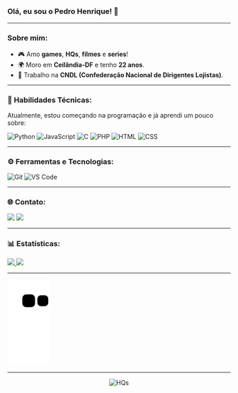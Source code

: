 ### Olá, eu sou o Pedro Henrique! 👋
---
### Sobre mim:
- 🎮 Amo **games**, **HQs**, **filmes** e **series**!  
- 🌍 Moro em **Ceilândia-DF** e tenho **22 anos**.  
- 💼 Trabalho na **CNDL (Confederação Nacional de Dirigentes Lojistas)**.  

---

### 🌟 Habilidades Técnicas:
Atualmente, estou começando na programação e já aprendi um pouco sobre:

 <p>       
 <img src="https://cdn.jsdelivr.net/gh/devicons/devicon/icons/python/python-original.svg" width="40" height="40" alt="Python"/> 
 <img src="https://cdn.jsdelivr.net/gh/devicons/devicon/icons/javascript/javascript-original.svg" width="40" height="40" alt="JavaScript"/> 
 <img src="https://cdn.jsdelivr.net/gh/devicons/devicon/icons/c/c-original.svg" width="40" height="40" alt="C"/> 
 <img src="https://cdn.jsdelivr.net/gh/devicons/devicon/icons/php/php-original.svg" width="40" height="40" alt="PHP"/> 
 <img src="https://cdn.jsdelivr.net/gh/devicons/devicon/icons/html5/html5-original.svg" width="40" height="40" alt="HTML"/> 
 <img src="https://cdn.jsdelivr.net/gh/devicons/devicon/icons/css3/css3-original.svg" width="40" height="40" alt="CSS"/> 
 </p>

---

### ⚙️ Ferramentas e Tecnologias:
<p>
  <img src="https://cdn.jsdelivr.net/gh/devicons/devicon/icons/git/git-original.svg" width="40" height="40" alt="Git"/>  
  <img src="https://cdn.jsdelivr.net/gh/devicons/devicon/icons/vscode/vscode-original.svg" width="40" height="40" alt="VS Code"/>  
</p>

---

### 🌐 Contato:
<div>
  <a href="https://www.linkedin.com/in/pedro-henrique-sipriano-cavalcante-9a12732a9" target="_blank"><img src="https://img.shields.io/badge/-LinkedIn-%230077B5?style=for-the-badge&logo=linkedin&logoColor=white" target="_blank"></a>
  <a href="mailto:pedrohsipriano00@gmail.com"><img src="https://img.shields.io/badge/Gmail-D14836?style=for-the-badge&logo=gmail&logoColor=white" target="_blank"></a>
</div>

---

### 📊 Estatísticas:
<div>
  <a href="https://github.com/pedrohsipriano">
    <img height="180em" src="https://github-readme-stats.vercel.app/api/top-langs/?username=pedrohsipriano&layout=compact&langs_count=7&theme=dracula"/>
    <img height="180em" src="https://github-readme-stats.vercel.app/api?username=pedrohsipriano&show_icons=true&theme=dracula&include_all_commits=true&count_private=true"/>
  </a>
</div>

---
![Snake animation](https://github.com/pedrohsipriano/pedrohsipriano/blob/output/github-contribution-grid-snake.svg)

---
<div align="center">
  <img src="https://i.redd.it/lx1ww2szvj3d1.gif" alt="HQs"/>
</div>
